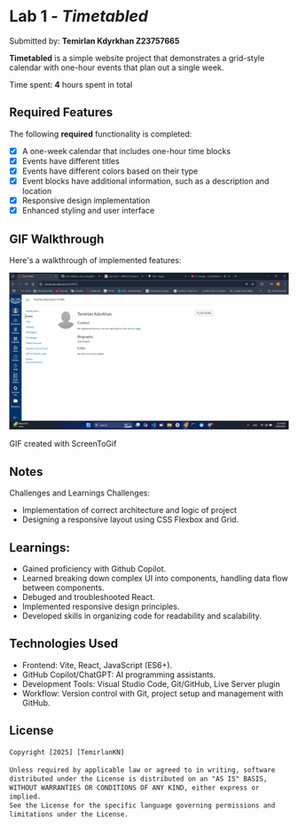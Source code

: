 # Lab 1 - *Timetabled*

Submitted by: **Temirlan Kdyrkhan Z23757665**

**Timetabled** is a simple website project that demonstrates a grid-style calendar with one-hour events that plan out a single week.

Time spent: **4** hours spent in total

## Required Features

The following **required** functionality is completed:

* [X] A one-week calendar that includes one-hour time blocks
* [X] Events have different titles
* [X] Events have different colors based on their type
* [X] Event blocks have additional information, such as a description and location
* [X] Responsive design implementation
* [X] Enhanced styling and user interface
 
## GIF Walkthrough

Here's a walkthrough of implemented features:

<img src='Lab1.gif' width='' alt='Video Walkthrough' />

<!-- Replace this with whatever GIF tool you used! -->
GIF created with ScreenToGif
<!-- Recommended tools:
[Kap](https://getkap.co/) for macOS
[ScreenToGif](https://www.screentogif.com/) for Windows
[peek](https://github.com/phw/peek) for Linux. -->

## Notes

Challenges and Learnings
Challenges:

* Implementation of correct architecture and logic of project
* Designing a responsive layout using CSS Flexbox and Grid.

## Learnings:

* Gained proficiency with Github Copilot.
* Learned breaking down complex UI into components, handling data flow between components.
* Debuged and troubleshooted React.
* Implemented responsive design principles.
* Developed skills in organizing code for readability and scalability.

## Technologies Used

* Frontend: Vite, React, JavaScript (ES6+).
* GitHub Copilot/ChatGPT: AI programming assistants.
* Development Tools: Visual Studio Code, Git/GitHub, Live Server plugin
* Workflow: Version control with Git, project setup and management with GitHub.

## License

    Copyright [2025] [TemirlanKN]

    Unless required by applicable law or agreed to in writing, software
    distributed under the License is distributed on an "AS IS" BASIS,
    WITHOUT WARRANTIES OR CONDITIONS OF ANY KIND, either express or implied.
    See the License for the specific language governing permissions and
    limitations under the License.

